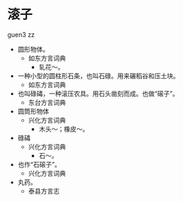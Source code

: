 







# 滚子
guen3 zz
+ 圆形物体。
  * 如东方言词典
    - 轧花～。
+ 一种小型的圆柱形石条，也叫石碌。用来碾稻谷和压土块。
  * 如东方言词典
+ 也叫碌碡，一种滚压农具。用石头凿刻而成。也做“磙子”。
  * 东台方言词典
+ 圆筒形物体
  * 兴化方言词典
    - 木头～；橡皮～。
+ 碌碡
  * 兴化方言词典
    - 石～。
+ 也作“石磙子”。
  * 兴化方言词典
+ 丸药。
  * 泰县方言志
